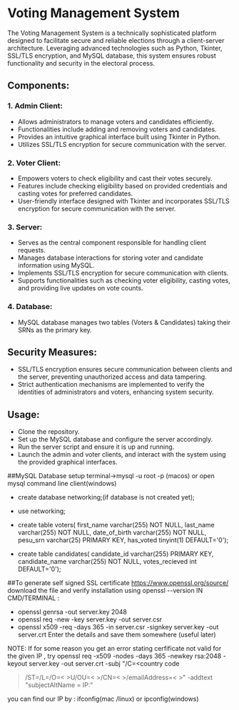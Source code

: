 # Voting Management System

The Voting Management System is a technically sophisticated platform designed to facilitate secure and reliable elections through a client-server architecture. Leveraging advanced technologies such as Python, Tkinter, SSL/TLS encryption, and MySQL database, this system ensures robust functionality and security in the electoral process.

## Components:

### 1. Admin Client:
- Allows administrators to manage voters and candidates efficiently.
- Functionalities include adding and removing voters and candidates.
- Provides an intuitive graphical interface built using Tkinter in Python.
- Utilizes SSL/TLS encryption for secure communication with the server.

### 2. Voter Client:
- Empowers voters to check eligibility and cast their votes securely.
- Features include checking eligibility based on provided credentials and casting votes for preferred candidates.
- User-friendly interface designed with Tkinter and incorporates SSL/TLS encryption for secure communication with the server.

### 3. Server:
- Serves as the central component responsible for handling client requests.
- Manages database interactions for storing voter and candidate information using MySQL.
- Implements SSL/TLS encryption for secure communication with clients.
- Supports functionalities such as checking voter eligibility, casting votes, and providing live updates on vote counts.

### 4. Database:
- MySQL database manages two tables (Voters & Candidates) taking their SRNs as the primary key.

## Security Measures:
- SSL/TLS encryption ensures secure communication between clients and the server, preventing unauthorized access and data tampering.
- Strict authentication mechanisms are implemented to verify the identities of administrators and voters, enhancing system security.

## Usage:
- Clone the repository.
- Set up the MySQL database and configure the server accordingly.
- Run the server script and ensure it is up and running.
- Launch the admin and voter clients, and interact with the system using the provided graphical interfaces.

##MySQL Database setup
terminal->mysql -u root -p (macos) or open mysql command line client(windows)

- create database networking;(if database is not created yet);

- use networking;
  
- create table voters(
first_name varchar(255) NOT NULL,
last_name varchar(255) NOT NULL,
date_of_birth varchar(255) NOT NULL,
pesu_srn varchar(25) PRIMARY KEY,
has_voted tinyint(1) DEFAULT='0');

- create table candidates(
candidate_id varchar(255) PRIMARY KEY,
candidate_name varchar(255) NOT NULL,
votes_recieved int DEFAULT='0');

##To generate self signed SSL certificate
https://www.openssl.org/source/   
download the file and verify installation using openssl --version
IN CMD/TERMINAL :
- openssl genrsa -out server.key 2048
- openssl req -new -key server.key -out server.csr
- openssl x509 -req -days 365 -in server.csr -signkey server.key -out server.crt
Enter the details and save them somewhere (useful later)

NOTE: If for some reason you get an error stating cerfificate not valid for the given IP , try
openssl req -x509 -nodes -days 365 -newkey rsa:2048 -keyout server.key -out server.crt -subj "/C=<country code 
 >/ST=<state>/L=<location>/O=< >U/OU=< >/CN=< >/emailAddress=< >" -addtext "subjectAltName = IP:<your IP>"

you can find our IP by :
ifconfig(mac /linux) or ipconfig(windows)

